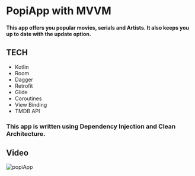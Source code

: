 # PopiApp with MVVM

#### This app offers you popular movies, serials and Artists. It also keeps you up to date with the update option.

## TECH

- Kotlin
- Room
- Dagger
- Retrofit
- Glide
- Coroutines
- View Binding
- TMDB API

### This app is written using Dependency Injection and Clean Architecture.

## Video

![popiApp](https://user-images.githubusercontent.com/109507959/183092045-2479a11f-3a36-45f1-9d41-d2f45518d1f7.gif)



